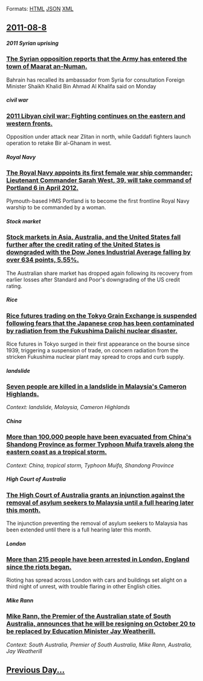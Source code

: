 
Formats: [HTML](2011/08/8/index.html)  [JSON](2011/08/8/index.json)  [XML](2011/08/8/index.xml)  

## [2011-08-8](/news/2011/08/8/index.md)

##### 2011 Syrian uprising
### [The Syrian opposition reports that the Army has entered the town of Maarat an-Numan. ](/news/2011/08/8/the-syrian-opposition-reports-that-the-army-has-entered-the-town-of-maarat-an-numan.md)
Bahrain has recalled its ambassador from Syria for consultation Foreign Minister Shaikh Khalid Bin Ahmad Al Khalifa said on Monday

##### civil war
### [2011 Libyan civil war: Fighting continues on the eastern and western fronts. ](/news/2011/08/8/2011-libyan-civil-war-fighting-continues-on-the-eastern-and-western-fronts.md)
Opposition under attack near Zlitan in north, while Gaddafi fighters launch operation to retake Bir al-Ghanam in west.

##### Royal Navy
### [The Royal Navy appoints its first female war ship commander; Lieutenant Commander Sarah West, 39, will take command of Portland 6 in April 2012. ](/news/2011/08/8/the-royal-navy-appoints-its-first-female-war-ship-commander-lieutenant-commander-sarah-west-39-will-take-command-of-portland-6-in-april-2.md)
Plymouth-based HMS Portland is to become the first frontline Royal Navy warship to be commanded by a woman.

##### Stock market
### [Stock markets in Asia, Australia, and the United States fall further after the credit rating of the United States is downgraded with the Dow Jones Industrial Average falling by over 634 points, 5.55%. ](/news/2011/08/8/stock-markets-in-asia-australia-and-the-united-states-fall-further-after-the-credit-rating-of-the-united-states-is-downgraded-with-the-dow.md)
The Australian share market has dropped again following its recovery from earlier losses after Standard and Poor&#039;s downgrading of the US credit rating.

##### Rice
### [Rice futures trading on the Tokyo Grain Exchange is suspended following fears that the Japanese crop has been contaminated by radiation from the Fukushima Daiichi nuclear disaster. ](/news/2011/08/8/rice-futures-trading-on-the-tokyo-grain-exchange-is-suspended-following-fears-that-the-japanese-crop-has-been-contaminated-by-radiation-from.md)
Rice futures in Tokyo surged in their first appearance on the bourse since 1939, triggering a suspension of trade, on concern radiation from the stricken Fukushima nuclear plant may spread to crops and curb supply.

##### landslide
### [Seven people are killed in a landslide in Malaysia's Cameron Highlands. ](/news/2011/08/8/seven-people-are-killed-in-a-landslide-in-malaysia-s-cameron-highlands.md)
_Context: landslide, Malaysia, Cameron Highlands_

##### China
### [More than 100,000 people have been evacuated from China's Shandong Province as former Typhoon Muifa travels along the eastern coast as a tropical storm. ](/news/2011/08/8/more-than-100-000-people-have-been-evacuated-from-china-s-shandong-province-as-former-typhoon-muifa-travels-along-the-eastern-coast-as-a-tro.md)
_Context: China, tropical storm, Typhoon Muifa, Shandong Province_

##### High Court of Australia
### [The High Court of Australia grants an injunction against the removal of asylum seekers to Malaysia until a full hearing later this month. ](/news/2011/08/8/the-high-court-of-australia-grants-an-injunction-against-the-removal-of-asylum-seekers-to-malaysia-until-a-full-hearing-later-this-month.md)
The injunction preventing the removal of asylum seekers to Malaysia has been extended until there is a full hearing later this month.

##### London
### [More than 215 people have been arrested in London, England since the riots began. ](/news/2011/08/8/more-than-215-people-have-been-arrested-in-london-england-since-the-riots-began.md)
Rioting has spread across London with cars and buildings set alight on a third night of unrest, with trouble flaring in other English cities.

##### Mike Rann
### [Mike Rann, the Premier of the Australian state of South Australia, announces that he will be resigning on October 20 to be replaced by Education Minister Jay Weatherill. ](/news/2011/08/8/mike-rann-the-premier-of-the-australian-state-of-south-australia-announces-that-he-will-be-resigning-on-october-20-to-be-replaced-by-educa.md)
_Context: South Australia, Premier of South Australia, Mike Rann, Australia, Jay Weatherill_

## [Previous Day...](/news/2011/08/7/index.md)

